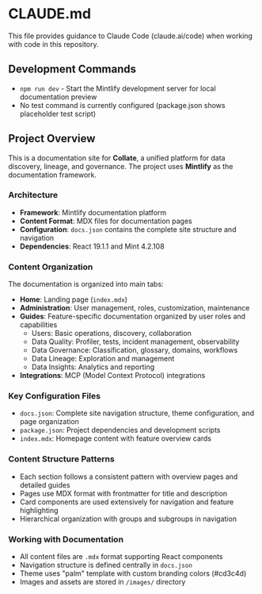 # CLAUDE.md

This file provides guidance to Claude Code (claude.ai/code) when working with code in this repository.

## Development Commands

- `npm run dev` - Start the Mintlify development server for local documentation preview
- No test command is currently configured (package.json shows placeholder test script)

## Project Overview

This is a documentation site for **Collate**, a unified platform for data discovery, lineage, and governance. The project uses **Mintlify** as the documentation framework.

### Architecture

- **Framework**: Mintlify documentation platform
- **Content Format**: MDX files for documentation pages
- **Configuration**: `docs.json` contains the complete site structure and navigation
- **Dependencies**: React 19.1.1 and Mint 4.2.108

### Content Organization

The documentation is organized into main tabs:
- **Home**: Landing page (`index.mdx`)
- **Administration**: User management, roles, customization, maintenance
- **Guides**: Feature-specific documentation organized by user roles and capabilities
  - Users: Basic operations, discovery, collaboration
  - Data Quality: Profiler, tests, incident management, observability
  - Data Governance: Classification, glossary, domains, workflows
  - Data Lineage: Exploration and management
  - Data Insights: Analytics and reporting
- **Integrations**: MCP (Model Context Protocol) integrations

### Key Configuration Files

- `docs.json`: Complete site navigation structure, theme configuration, and page organization
- `package.json`: Project dependencies and development scripts
- `index.mdx`: Homepage content with feature overview cards

### Content Structure Patterns

- Each section follows a consistent pattern with overview pages and detailed guides
- Pages use MDX format with frontmatter for title and description
- Card components are used extensively for navigation and feature highlighting
- Hierarchical organization with groups and subgroups in navigation

### Working with Documentation

- All content files are `.mdx` format supporting React components
- Navigation structure is defined centrally in `docs.json`
- Theme uses "palm" template with custom branding colors (#cd3c4d)
- Images and assets are stored in `/images/` directory